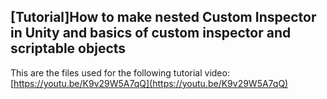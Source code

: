 ## [Tutorial]How to make nested Custom Inspector in Unity and basics of custom inspector and scriptable objects

This are the files used for the following tutorial video:
[https://youtu.be/K9v29W5A7qQ](https://youtu.be/K9v29W5A7qQ)


